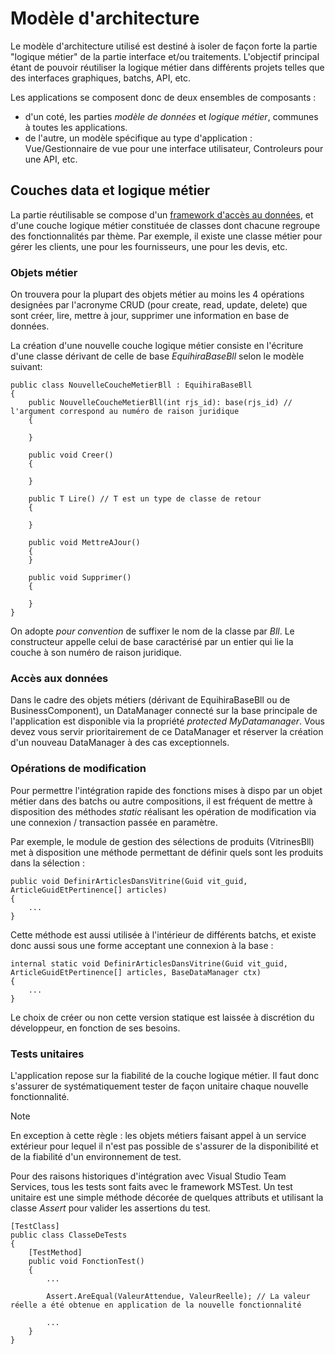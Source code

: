 # Modèle d'architecture

Le modèle d'architecture utilisé est destiné à isoler de façon forte la partie "logique métier" de la partie interface et/ou traitements. L'objectif principal étant de pouvoir réutiliser la logique métier dans différents projets telles que des interfaces graphiques, batchs, API, etc.

Les applications se composent donc de deux ensembles de composants :

- d'un coté, les parties *modèle de données* et *logique métier*, communes à toutes les applications.
- de l'autre, un modèle spécifique au type d'application : Vue/Gestionnaire de vue pour une interface utilisateur, Controleurs pour une API, etc.

## Couches data et logique métier

La partie réutilisable se compose d'un [framework d'accès au données](data-framework.md), et d'une couche logique métier constituée de classes dont chacune regroupe des fonctionnalités par thème. Par exemple, il existe une classe métier pour gérer les clients, une pour les fournisseurs, une pour les devis, etc. 

### Objets métier

On trouvera pour la plupart des objets métier au moins les 4 opérations designées par l'acronyme CRUD (pour create, read, update, delete) que sont
créer, lire, mettre à jour, supprimer une information en base de données.

La création d'une nouvelle couche logique métier consiste en l'écriture d'une classe dérivant de celle de base *EquihiraBaseBll* selon le modèle suivant:

	public class NouvelleCoucheMetierBll : EquihiraBaseBll
	{      
		public NouvelleCoucheMetierBll(int rjs_id): base(rjs_id) // l'argument correspond au numéro de raison juridique
		{
		
		}

		public void Creer()
		{

		}

		public T Lire() // T est un type de classe de retour
		{

		}

		public void MettreAJour()
		{
		}

		public void Supprimer()
		{

		}
	}

On adopte *pour convention* de suffixer le nom de la classe par *Bll*.
Le constructeur appelle celui de base caractérisé par un entier qui lie la couche à son numéro de raison juridique.

### Accès aux données

Dans le cadre des objets métiers (dérivant de EquihiraBaseBll ou de BusinessComponent), un DataManager connecté sur la base principale de l'application est disponible via la propriété *protected MyDatamanager*. Vous devez vous servir prioritairement de ce DataManager et réserver la création d'un nouveau DataManager à des cas exceptionnels.

### Opérations de modification

Pour permettre l'intégration rapide des fonctions mises à dispo par un objet métier dans des batchs ou autre compositions, il est fréquent de mettre à disposition des méthodes *static* réalisant les opération de modification via une connexion / transaction passée en paramètre.

Par exemple, le module de gestion des sélections de produits (VitrinesBll) met à disposition une méthode permettant de définir quels sont les produits dans la sélection :

	public void DefinirArticlesDansVitrine(Guid vit_guid, ArticleGuidEtPertinence[] articles)
    {
		...
	}

Cette méthode est aussi utilisée à l'intérieur de différents batchs, et existe donc aussi sous une forme acceptant une connexion à la base :

    internal static void DefinirArticlesDansVitrine(Guid vit_guid, ArticleGuidEtPertinence[] articles, BaseDataManager ctx)
    {
		...
	}

Le choix de créer ou non cette version statique est laissée à discrétion du développeur, en fonction de ses besoins.

### Tests unitaires

L'application repose sur la fiabilité de la couche logique métier. Il faut donc s'assurer de systématiquement tester de façon unitaire chaque nouvelle fonctionnalité.

> [!note]
> En exception à cette règle : les objets métiers faisant appel à un service extérieur pour lequel il n'est pas possible de s'assurer de la disponibilité et de la fiabilité d'un environnement de test.

Pour des raisons historiques d'intégration avec Visual Studio Team Services, tous les tests sont faits avec le framework MSTest. Un test unitaire est une simple méthode décorée de quelques attributs et utilisant la classe *Assert* pour valider les assertions du test.

	[TestClass]
	public class ClasseDeTests
	{
		[TestMethod]
		public void FonctionTest()
		{
			...

			Assert.AreEqual(ValeurAttendue, ValeurReelle); // La valeur réelle a été obtenue en application de la nouvelle fonctionnalité

			...
		}
	}